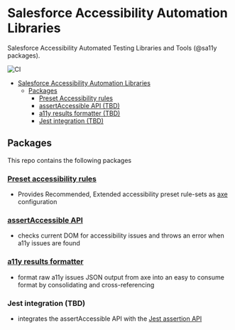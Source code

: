 # Salesforce Accessibility Automation Libraries

Salesforce Accessibility Automated Testing Libraries and Tools (@sa11y packages).

![CI](https://github.com/salesforce/sa11y/workflows/CI/badge.svg)

-   [Salesforce Accessibility Automation Libraries](#salesforce-accessibility-automation-libraries)
    -   [Packages](#packages)
        -   [Preset Accessibility rules](#preset-accessibility-rules)
        -   [assertAccessible API (TBD)](#assertaccessible-api-tbd)
        -   [a11y results formatter (TBD)](#a11y-results-formatter-tbd)
        -   [Jest integration (TBD)](#jest-integration-tbd)

## Packages

This repo contains the following packages

### [Preset accessibility rules](./packages/preset-rules/README.md)

-   Provides Recommended, Extended accessibility preset rule-sets as [axe](https://github.com/dequelabs/axe-core) configuration

### [assertAccessible API](./packages/assert/README.md)

-   checks current DOM for accessibility issues and throws an error when a11y issues are found

### [a11y results formatter](./packages/format/README.md)

-   format raw a11y issues JSON output from axe into an easy to consume format by consolidating and cross-referencing

### Jest integration (TBD)

-   integrates the assertAccessible API with the [Jest assertion API](https://jestjs.io/docs/en/using-matchers)
